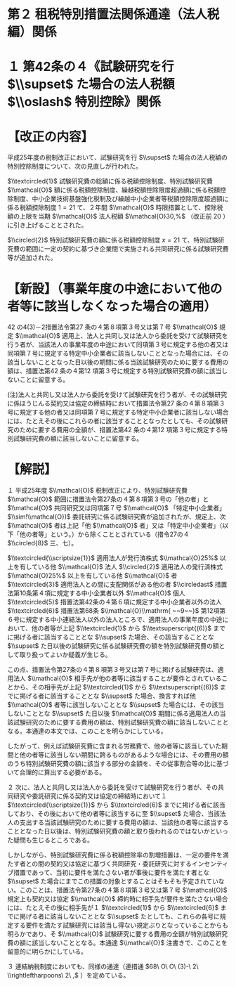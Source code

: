 # 第２ 租税特別措置法関係通達（法人税編）関係

# １ 第42条の４《試験研究を行 $\\supset$ た場合の法人税額 $\\oslash$ 特別控除》関係

# 【改正の内容】

平成25年度の税制改正において、試験研究を行 $\\supset$ た場合の法人税額の特別控除制度について、次の見直しが行われた。

$\\textcircled{1}$ 試験研究費の総額に係る税額控除制度、特別試験研究費 $\\mathcal{O}$ 額に係る税額控除制度、繰越税額控除限度超過額に係る税額控除制度、中小企業技術基盤強化税制及び繰越中小企業者等税額控除限度超過額に係る税額控除制度 $1=21$ て、２年間 $\\mathcal{O}$ 時限措置として、控除税額の上限を当期 $\\mathcal{O}$ 法人税額 $\\mathcal{O}30,%$ （改正前 $20%$ ）に引き上げることとされた。

$\\circled{2}$ 特別試験研究費の額に係る税額控除制度 $x=21$ て、特別試験研究費の範囲に一定の契約に基づき企業間で実施される共同研究に係る試験研究費等が追加された。

# 【新設】（事業年度の中途において他の者等に該当しなくなった場合の適用）

42 の4(3)－2措置法令第27 条の４第８項第３号又は第７号 $\\mathcal{O}$ 規定 $\\mathcal{O}$ 適用上、法人と共同し又は法人から委託を受けて試験研究を行う者が、当該法人の事業年度の中途において同項第３号に規定する他の者又は同項第７号に規定する特定中小企業者に該当しないこととなった場合には、その該当しないこととなった日以後の期間に係る当該試験研究のために要する費用の額は、措置法第42 条の４第12 項第３号に規定する特別試験研究費の額に該当しないことに留意する。

(注)法人と共同し又は法人から委託を受けて試験研究を行う者が、その試験研究に係ほうじんる契約又は協定の締結時において措置法令第27 条の４第８項第３号に規定する他の者又は同項第７号に規定する特定中小企業者に該当しない場合には、たとえその後にこれらの者に該当することとなったとしても、その試験研究のために要する費用の全額が、措置法第42 条の４第12 項第３号に規定する特別試験研究費の額に該当しないことに留意する。

# 【解説】

１ 平成25年度 $\\mathcal{O}$ 税制改正により、特別試験研究費 $\\mathcal{O}$ 範囲に措置法令第27条の４第８項第３号の「他の者」と $\\mathcal{O}$ 共同研究又は同項第７号 $\\mathcal{O}$ 「特定中小企業者」 $\\sim!\\mathcal{O})$ 委託研究に係る試験研究費が追加されたが、規定上、次 $\\mathcal{O}$ 者は上記「他 $\\mathcal{O}$ 者」又は「特定中小企業者」（以下「他の者等」という。）から除くこととされている（措令27の４ $\\circled{8}$ 三、七）。

$\\textcircled{\\scriptsize{1}}$ 適用法人が発行済株式 $\\mathcal{O}25%$ 以上を有している他 $\\mathcal{O}$ 法人 $\\circled{2}$ 適用法人の発行済株式 $\\mathcal{O}25%$ 以上を有している他 $\\mathcal{O}$ 者 $\\textcircled{3}$ 適用法人との間に支配関係がある他の者 $\\circledast$ 措置法第10条第４項に規定する中小企業者以外 $\\mathcal{O}$ 個人 $\\textcircled{5}$ 措置法第42条の４第６項に規定する中小企業者以外の法人 $\\textcircled{6}$ 措置法第68条 $\\mathcal{O}\\mathrm{ ~~9~~}$ 第12項第６号に規定する中小連結法人以外の法人ところで、適用法人の事業年度の中途において、他の者等が上記 $\\textcircled{1}$ から $\\textsuperscript{(6)}$ までに掲げる者に該当することとな $\\supset$ た場合、その該当することとな $\\supset$ た日以後の試験研究に係る試験研究費の額を特別試験研究費の額として取り扱ってよいか疑義が生じる。

この点、措置法令第27条の４第８項第３号又は第７号に掲げる試験研究は、適用法人 $\\mathcal{O}$ 相手先が他の者等に該当することが要件とされていることから、その相手先が上記 $\\textcircled{1}$ から $\\textsuperscript{(6)}$ までに掲げる者に該当することとな $\\supset$ た場合、換言すれば他 $\\mathcal{O}$ 者等に該当しないこととな $\\supset$ た場合には、その該当しないこととな $\\supset$ た日以後 $\\mathcal{O}$ 期間に係る適用法人の当該試験研究のために要する費用の額は、特別試験研究費の額に該当しないこととなる。本通達の本文では、このことを明らかにしている。

したがって、例えば試験研究費に含まれる労務費で、他の者等に該当していた期間と他の者等に該当しない期間に跨るものがあるような場合には、その費用の額のうち特別試験研究費の額に該当する部分の金額を、その従事割合等の比に基づいて合理的に算出する必要がある。

２ 次に、法人と共同し又は法人から委託を受けて試験研究を行う者が、その共同研究や委託研究に係る契約又は協定の締結時において１ $\\textcircled{\\scriptsize{1}}$ から $\\textcircled{6}$ までに掲げる者に該当しており、その後において他の者等に該当するに至 $\\supset$ た場合、当該法人の支出する当該試験研究のために要する費用の額は、当該他の者等に該当することとなった日以後は、特別試験研究費の額と取り扱われるのではないかといった疑問も生じるところである。

しかしながら、特別試験研究費に係る税額控除率の割増措置は、一定の要件を満たす者との間の契約又は協定に基づく共同研究・委託研究に対するインセンティブ措置であって、当初に要件を満たさない者が事後に要件を満たす者とな $\\supset$ た場合にまでこの措置の対象とすることはそもそも予定されていない。このことは、措置法令第27条の４第８項第３号又は第７号 $\\mathcal{O}$ 規定上も契約又は協定 $\\mathcal{O}$ 締約時に相手先が要件を満たさない場合には、たとえその後に相手先が１ $\\textcircled{1}$ から $\\textcircled{6}$ までに掲げる者に該当しないこととな $\\supset$ たとしても、これらの各号に規定する要件を満たす試験研究には該当し得ない規定ぶりとなっていることからも明らかであり、そ $\\mathcal{O}$ 試験研究に要する費用の全額が特別試験研究費の額に該当しないこととなる。本通達 $\\mathcal{O}$ 注書きで、このことを留意的に明らかにしている。

３ 連結納税制度においても、同様の通達（連措通 $68\ O\ O\ (3)-\ 2\ \\rightleftharpoons\ 2\ ,$ ）を定めている。